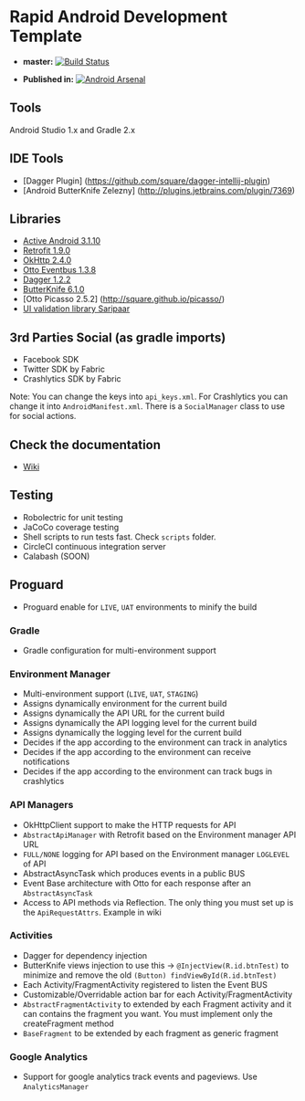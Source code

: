 Rapid Android Development Template
==================================

* **master:** [![Build Status](https://circleci.com/gh/spirosoik/RapidAndroidFramework/tree/master.svg?style=shield&circle-token=7cefb05d9be631244a292f24a1eb2da96660a21d)](https://circleci.com/gh/spirosoik/RapidAndroidApp/tree/master)

* **Published in:** [![Android Arsenal](https://img.shields.io/badge/Android%20Arsenal-RapidAndroidFramework-green.svg?style=flat)](https://android-arsenal.com/details/1/2258)

## Tools
Android Studio 1.x and Gradle 2.x

## IDE Tools
* [Dagger Plugin] (https://github.com/square/dagger-intellij-plugin)
* [Android ButterKnife Zelezny] (http://plugins.jetbrains.com/plugin/7369)

## Libraries
* [Active Android 3.1.10](https://github.com/pardom/ActiveAndroid)
* [Retrofit 1.9.0](http://square.github.io/retrofit/)
* [OkHttp 2.4.0](http://square.github.io/okhttp/)
* [Otto Eventbus 1.3.8](http://square.github.io/otto/)
* [Dagger 1.2.2](http://square.github.io/dagger/)
* [ButterKnife 6.1.0](https://github.com/JakeWharton/butterknife)
* [Otto Picasso 2.5.2] (http://square.github.io/picasso/)
* [UI validation library Saripaar](https://github.com/ragunathjawahar/android-saripaar)

## 3rd Parties Social (as gradle imports)
* Facebook SDK
* Twitter SDK by Fabric
* Crashlytics SDK by Fabric

Note: You can change the keys into ```api_keys.xml```. For Crashlytics you can change it into ```AndroidManifest.xml```. There is a ```SocialManager``` class
to use for social actions.

## Check the documentation

* [Wiki](https://github.com/spirosoik/RapidAndroidApp/wiki)

## Testing
* Robolectric for unit testing
* JaCoCo coverage testing
* Shell scripts to run tests fast. Check ```scripts``` folder.
* CircleCI continuous integration server
* Calabash (SOON)

## Proguard
* Proguard enable for ```LIVE```, ```UAT``` environments to minify the build


### Gradle
* Gradle configuration for multi-environment support

### Environment Manager
* Multi-environment support (```LIVE```, ```UAT```, ```STAGING```)
* Assigns dynamically environment for the current build
* Assigns dynamically the API URL for the current build
* Assigns dynamically the API logging level for the current build
* Assigns dynamically the logging level for the current build
* Decides if the app according to the environment can track in analytics
* Decides if the app according to the environment can receive notifications
* Decides if the app according to the environment can track bugs in crashlytics

### API Managers
* OkHttpClient support to make the HTTP requests for API
* ```AbstractApiManager``` with Retrofit based on the Environment manager API URL
* ```FULL/NONE``` logging for API based on the Environment manager ```LOGLEVEL``` of API
* AbstractAsyncTask which produces events in a public BUS
* Event Base architecture with Otto for each response after an ```AbstractAsyncTask```
* Access to API methods via Reflection. The only thing you must set up is the ```ApiRequestAttrs```. Example in wiki

### Activities
* Dagger for dependency injection
* ButterKnife views injection to use this -> ```@InjectView(R.id.btnTest)``` to minimize and remove the old ```(Button) findViewById(R.id.btnTest)```
* Each Activity/FragmentActivity registered to listen the Event BUS
* Customizable/Overridable action bar for each Activity/FragmentActivity
* ```AbstractFragmentActivity``` to extended by each Fragment activity and it can contains the fragment you want. You must implement only the createFragment method
* ```BaseFragment``` to be extended by each fragment as generic fragment

### Google Analytics
* Support for google analytics track events and pageviews. Use ```AnalyticsManager```
